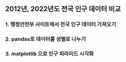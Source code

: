 ## 2012년, 2022년도 전국 인구 데이터 비교

### 1. 행정안전부 사이트에서 전국 인구 데이터 가져오기
### 2. pandas로 데이터를 성별로 나누기
### 3. matplotlib 으로 인구 피라미드 시각화
